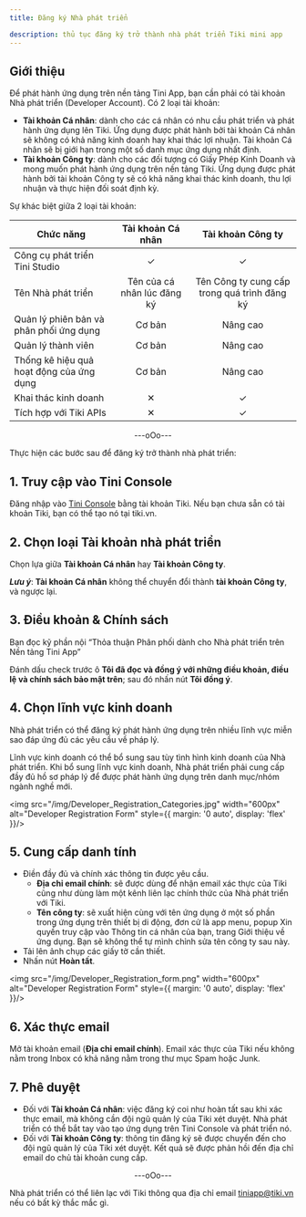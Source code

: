 ```yaml
---
title: Đăng ký Nhà phát triển

description: thủ tục đăng ký trở thành nhà phát triển Tiki mini app
---
```


## Giới thiệu

Để phát hành ứng dụng trên nền tảng Tini App, bạn cần phải có tài khoản Nhà phát triển (Developer Account). Có 2 loại tài khoản:

- **Tài khoản Cá nhân**: dành cho các cá nhân có nhu cầu phát triển và phát hành ứng dụng lên Tiki. Ứng dụng được phát hành bởi tài khoản Cá nhân sẽ không có khả năng kinh doanh hay khai thác lợi nhuận. Tài khoản Cá nhân sẽ bị giới hạn trong một số danh mục ứng dụng nhất định.
- **Tài khoản Công ty**: dành cho các đối tượng có Giấy Phép Kinh Doanh và mong muốn phát hành ứng dụng trên nền tảng Tiki. Ứng dụng được phát hành bởi tài khoản Công ty sẽ có khả năng khai thác kinh doanh, thu lợi nhuận và thực hiện đối soát định kỳ.

Sự khác biệt giữa 2 loại tài khoản:

| **Chức năng**                            |    **Tài khoản Cá nhân**    |            **Tài khoản Công ty**             |
| ---------------------------------------- | :-------------------------: | :------------------------------------------: |
| Công cụ phát triển Tini Studio           |              ✓              |                      ✓                       |
| Tên Nhà phát triển                       | Tên của cá nhân lúc đăng ký | Tên Công ty cung cấp trong quá trình đăng ký |
| Quản lý phiên bản và phân phối ứng dụng  |           Cơ bản            |                   Nâng cao                   |
| Quản lý thành viên                       |           Cơ bản            |                   Nâng cao                   |
| Thống kê hiệu quả hoạt động của ứng dụng |           Cơ bản            |                   Nâng cao                   |
| Khai thác kinh doanh                     |              ✕              |                      ✓                       |
| Tích hợp với Tiki APIs                   |              ✕              |                      ✓                       |

<div align="center"> ---oOo--- </div>

Thực hiện các bước sau để đăng ký trở thành nhà phát triển:

## 1. Truy cập vào Tini Console

Đăng nhập vào [Tini Console](https://developer.tiki.vn/apps) bằng tài khoản Tiki. Nếu bạn chưa sẵn có tài khoản Tiki, bạn có thể tạo nó tại tiki.vn.

## 2. Chọn loại Tài khoản nhà phát triển

Chọn lựa giữa **Tài khoản Cá nhân** hay **Tài khoản Công ty**.

***Lưu ý***: **Tài khoản Cá nhân** không thể chuyển đổi thành **tài khoản Công ty**, và ngược lại.

## 3. Điều khoản & Chính sách

Bạn đọc kỹ phần nội “Thỏa thuận Phân phối dành cho Nhà phát triển trên Nền tảng Tini App”

Đánh dấu check trước ô **Tôi đã đọc và đồng ý với những điều khoản, điều lệ và chính sách bảo mật trên**; sau đó nhấn nút **Tôi đồng ý**.

## 4. Chọn lĩnh vực kinh doanh

Nhà phát triển có thể đăng ký phát hành ứng dụng trên nhiều lĩnh vực miễn sao đáp ứng đủ các yêu cầu về pháp lý.

Lĩnh vực kinh doanh có thể bổ sung sau tùy tình hình kinh doanh của Nhà phát triển. Khi bổ sung lĩnh vực kinh doanh, Nhà phát triển phải cung cấp đầy đủ hồ sơ pháp lý để được phát hành ứng dụng trên danh mục/nhóm ngành nghề mới.

<img src="/img/Developer_Registration_Categories.jpg" width="600px" alt="Developer Registration Form" style={{ margin: '0 auto', display: 'flex' }}/>

## 5. Cung cấp danh tính

- Điền đầy đủ và chính xác thông tin được yêu cầu.
  - **Địa chỉ email chính**: sẽ được dùng để nhận email xác thực của Tiki cũng như dùng làm một kênh liên lạc chính thức của Nhà phát triển với Tiki.
  - **Tên công ty**: sẽ xuất hiện cùng với tên ứng dụng ở một số phần trong ứng dụng trên thiết bị di động, đơn cử là app menu, popup Xin quyền truy cập vào Thông tin cá nhân của bạn, trang Giới thiệu về ứng dụng. Bạn sẽ không thể tự mình chỉnh sửa tên công ty sau này.
- Tải lên ảnh chụp các giấy tờ cần thiết.
- Nhấn nút **Hoàn tất**.

<img src="/img/Developer_Registration_form.png" width="600px" alt="Developer Registration Form" style={{ margin: '0 auto', display: 'flex' }}/>

## 6. Xác thực email

Mở tài khoản email (**Địa chỉ email chính**). Email xác thực của Tiki nếu không nằm trong Inbox có khả năng nằm trong thư mục Spam hoặc Junk.

## 7. Phê duyệt

- Đối với **Tài khoản Cá nhân**: việc đăng ký  coi như hoàn tất sau khi xác thực email, mà không cần đội ngũ quản lý của Tiki xét duyệt. Nhà phát triển có thể bắt tay vào tạo ứng dụng trên Tini Console và phát triển nó.
- Đối với **Tài khoản Công ty**: thông tin đăng ký sẽ được chuyển đến cho đội ngũ quản lý của Tiki xét duyệt. Kết quả sẽ được phản hồi đến địa chỉ email do chủ tài khoản cung cấp.

<div align="center"> ---oOo--- </div>

Nhà phát triển có thể liên lạc với Tiki thông qua địa chỉ email <a href="mailto:tiniapp@tiki.vn">tiniapp@tiki.vn</a> nếu có bất kỳ thắc mắc gì.

